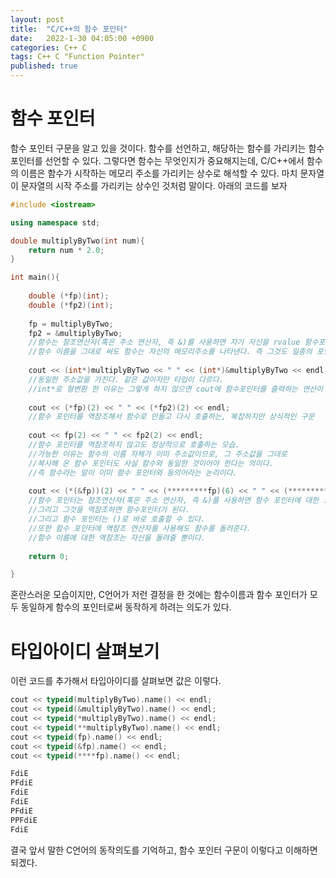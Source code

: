```yaml
---
layout: post
title:  "C/C++의 함수 포인터"
date:   2022-1-30 04:05:00 +0900
categories: C++ C
tags: C++ C "Function Pointer"
published: true
---
```


# 함수 포인터

함수 포인터 구문을 알고 있을 것이다. 함수를 선언하고, 해당하는 함수를 가리키는 함수 포인터를 선언할 수 있다. 그렇다면 함수는 무엇인지가 중요해지는데, C/C++에서 함수의 이름은 함수가 시작하는 메모리 주소를 가리키는 상수로 해석할 수 있다. 마치 문자열이 문자열의 시작 주소를 가리키는 상수인 것처럼 말이다. 아래의 코드를 보자
```cpp
#include <iostream>

using namespace std;

double multiplyByTwo(int num){
    return num * 2.0;
}

int main(){   
    
    double (*fp)(int);
    double (*fp2)(int);
    
    fp = multiplyByTwo;
    fp2 = &multiplyByTwo;
    //함수는 참조연산자(혹은 주소 연산자, 즉 &)를 사용하면 자기 자신을 rvalue 함수포인터 형태로 돌려준다.
    //함수 이름을 그대로 써도 함수는 자신의 메모리주소를 나타낸다. 즉 그것도 일종의 포인터다.
    
    cout << (int*)multiplyByTwo << " " << (int*)&multiplyByTwo << endl;
    //동일한 주소값을 가진다. 같은 값이지만 타입이 다르다.
    //int*로 형변환 한 이유는 그렇게 하지 않으면 cout에 함수포인터를 출력하는 연산이 없기에 자동으로 boolean으로 변환되어 1로 출력되기 때문이다.
    
    cout << (*fp)(2) << " " << (*fp2)(2) << endl;
    //함수 포인터를 역참조해서 함수로 만들고 다시 호출하는, 복잡하지만 상식적인 구문
    
    cout << fp(2) << " " << fp2(2) << endl;
    //함수 포인터를 역참조하지 않고도 정상적으로 호출하는 모습.
    //가능한 이유는 함수의 이름 자체가 이미 주소값이므로, 그 주소값을 그대로
    //복사해 온 함수 포인터도 사실 함수와 동일한 것이어야 한다는 의미다.
    //즉 함수라는 말이 이미 함수 포인터와 동의어라는 논리이다.
    
    cout << (*(&fp))(2) << " " << (*********fp)(6) << " " << (**************multiplyByTwo)(4) << endl;
    //함수 포인터는 참조연산자(혹은 주소 연산자, 즉 &)를 사용하면 함수 포인터에 대한 포인터가 된다.
    //그리고 그것을 역참조하면 함수포인터가 된다.
    //그리고 함수 포인터는 ()로 바로 호출할 수 있다.
    //또한 함수 포인터에 역참조 연산자를 사용해도 함수를 돌려준다.
    //함수 이름에 대한 역참조는 자신을 돌려줄 뿐이다.
    
    return 0;

}

```
혼란스러운 모습이지만, C언어가 저런 결정을 한 것에는 함수이름과 함수 포인터가 모두 동일하게 함수의 포인터로써 동작하게 하려는 의도가 있다.

# 타입아이디 살펴보기
이런 코드를 추가해서 타입아이디를 살펴보면 값은 이렇다.
```cpp
cout << typeid(multiplyByTwo).name() << endl;
cout << typeid(&multiplyByTwo).name() << endl;
cout << typeid(*multiplyByTwo).name() << endl;
cout << typeid(**multiplyByTwo).name() << endl;
cout << typeid(fp).name() << endl;
cout << typeid(&fp).name() << endl;
cout << typeid(****fp).name() << endl;
```
```txt
FdiE
PFdiE
FdiE
FdiE
PFdiE
PPFdiE
FdiE
```

결국 앞서 말한 C언어의 동작의도를 기억하고, 함수 포인터 구문이 이렇다고 이해하면 되겠다.